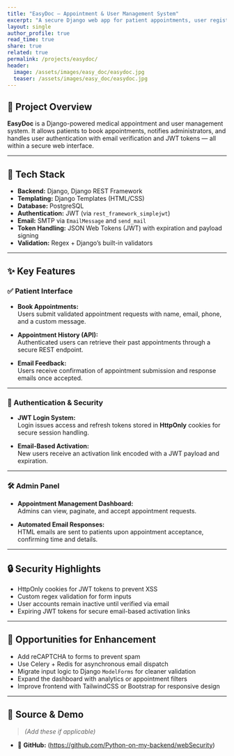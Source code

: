 ```yaml
---
title: "EasyDoc – Appointment & User Management System"
excerpt: "A secure Django web app for patient appointments, user registration with email verification, and JWT-based authentication."
layout: single
author_profile: true
read_time: true
share: true
related: true
permalink: /projects/easydoc/
header:
  image: /assets/images/easy_doc/easydoc.jpg
  teaser: /assets/images/easy_doc/easydoc.jpg
---
```


## 📝 Project Overview

**EasyDoc** is a Django-powered medical appointment and user management system. It allows patients to book appointments, notifies administrators, and handles user authentication with email verification and JWT tokens — all within a secure web interface.

---

## 🧱 Tech Stack

- **Backend:** Django, Django REST Framework  
- **Templating:** Django Templates (HTML/CSS)  
- **Database:** PostgreSQL  
- **Authentication:** JWT (via `rest_framework_simplejwt`)  
- **Email:** SMTP via `EmailMessage` and `send_mail`  
- **Token Handling:** JSON Web Tokens (JWT) with expiration and payload signing  
- **Validation:** Regex + Django’s built-in validators  

---

## ✨ Key Features

### ✅ Patient Interface

- **Book Appointments:**  
  Users submit validated appointment requests with name, email, phone, and a custom message.

- **Appointment History (API):**  
  Authenticated users can retrieve their past appointments through a secure REST endpoint.

- **Email Feedback:**  
  Users receive confirmation of appointment submission and response emails once accepted.

---

### 🔐 Authentication & Security

- **JWT Login System:**  
  Login issues access and refresh tokens stored in **HttpOnly** cookies for secure session handling.

- **Email-Based Activation:**  
  New users receive an activation link encoded with a JWT payload and expiration.

---

### 🛠️ Admin Panel

- **Appointment Management Dashboard:**  
  Admins can view, paginate, and accept appointment requests.

- **Automated Email Responses:**  
  HTML emails are sent to patients upon appointment acceptance, confirming time and details.

---

## 🔒 Security Highlights

- HttpOnly cookies for JWT tokens to prevent XSS  
- Custom regex validation for form inputs  
- User accounts remain inactive until verified via email  
- Expiring JWT tokens for secure email-based activation links

---

## 📌 Opportunities for Enhancement

- Add reCAPTCHA to forms to prevent spam  
- Use Celery + Redis for asynchronous email dispatch  
- Migrate input logic to Django `ModelForms` for cleaner validation  
- Expand the dashboard with analytics or appointment filters  
- Improve frontend with TailwindCSS or Bootstrap for responsive design

---

## 📂 Source & Demo

> *(Add these if applicable)*  
- 🔗 **GitHub:** (https://github.com/Python-on-my-backend/webSecurity)
<!-- - 🌐 **Live Demo:** [yourdomain.com/easydoc](https://yourdomain.com/easydoc) -->

